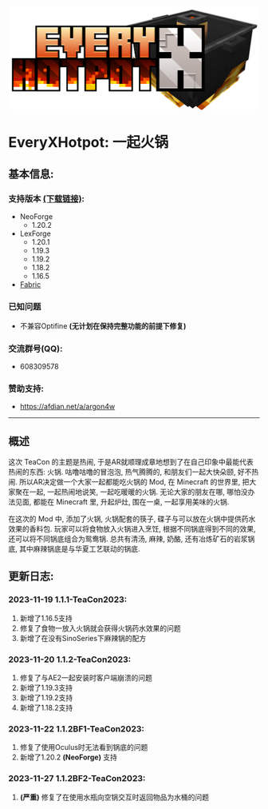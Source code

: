 ![logo](/src/main/resources/logo.png)
# EveryXHotpot: 一起火锅
## 基本信息:
### 支持版本 [(下载链接)](https://www.mcmod.cn/download/12735.html):
- NeoForge
  - 1.20.2
- LexForge
  - 1.20.1 
  - 1.19.3
  - 1.19.2
  - 1.18.2
  - 1.16.5
- [Fabric](https://github.com/FishMagic/EveryXHotpot-Fabric)
### 已知问题
- 不兼容Optifine **(无计划在保持完整功能的前提下修复)**
### 交流群号(QQ): 
- 608309578
### 赞助支持:
- https://afdian.net/a/argon4w
***
## 概述
这次 TeaCon 的主题是热闹, 于是AR就顺理成章地想到了在自己印象中最能代表热闹的东西: 火锅.
咕噜咕噜的冒泡泡, 热气腾腾的, 和朋友们一起大快朵颐, 好不热闹.
所以AR决定做一个大家一起都能吃火锅的 Mod, 在 Minecraft 的世界里, 把大家聚在一起, 一起热闹地说笑, 一起吃暖暖的火锅.
无论大家的朋友在哪, 哪怕没办法见面, 都能在 Minecraft 里, 升起炉灶, 围在一桌, 一起享用美味的火锅.

在这次的 Mod 中, 添加了火锅, 火锅配套的筷子, 碟子与可以放在火锅中提供药水效果的香料包.
玩家可以将食物放入火锅进入烹饪, 根据不同锅底得到不同的效果, 还可以将不同锅底组合为鸳鸯锅.
总共有清汤, 麻辣, 奶酪, 还有冶炼矿石的岩浆锅底, 其中麻辣锅底是与华夏工艺联动的锅底.

## 更新日志:
### 2023-11-19 1.1.1-TeaCon2023:
1. 新增了1.16.5支持
2. 修复了食物一放入火锅就会获得火锅药水效果的问题
3. 新增了在没有SinoSeries下麻辣锅的配方
### 2023-11-20 1.1.2-TeaCon2023:
1. 修复了与AE2一起安装时客户端崩溃的问题
2. 新增了1.19.3支持
3. 新增了1.19.2支持
4. 新增了1.18.2支持
### 2023-11-22 1.1.2BF1-TeaCon2023:
1. 修复了使用Oculus时无法看到锅底的问题
2. 新增了1.20.2 **(NeoForge)** 支持
### 2023-11-27 1.1.2BF2-TeaCon2023:
1. **(严重)** 修复了在使用水瓶向空锅交互时返回物品为水桶的问题